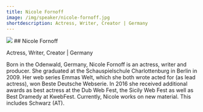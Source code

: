 ```yaml
---
title: Nicole Fornoff
image: /img/speaker/nicole-fornoff.jpg
shortdescription: Actress, Writer, Creator | Germany
---
```

<img src="/img/speaker/nicole-fornoff.jpg">
## Nicole Fornoff

Actress, Writer, Creator | Germany

Born in the Odenwald, Germany, Nicole Fornoff is an actress, writer and producer. She graduated at the Schauspielschule Charlottenburg in Berlin in 2009. Her web series Emmas Welt, which she both wrote acted for (as lead actress), won Beste Deutsche Webserie. In 2016 she received additional awards as best actress at the Dub Web Fest, the Sicily Web Fest as well as Best Dramedy at KwebFest.  Currently, Nicole works on new material. This includes Schwarz (AT).